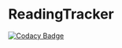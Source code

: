 # ReadingTracker

[![Codacy Badge](https://api.codacy.com/project/badge/Grade/934a2deee89f4a5985afe6802008f7a6)](https://app.codacy.com/app/vladimirrim/ReadingTracker?utm_source=github.com&utm_medium=referral&utm_content=vladimirrim/ReadingTracker&utm_campaign=Badge_Grade_Dashboard)